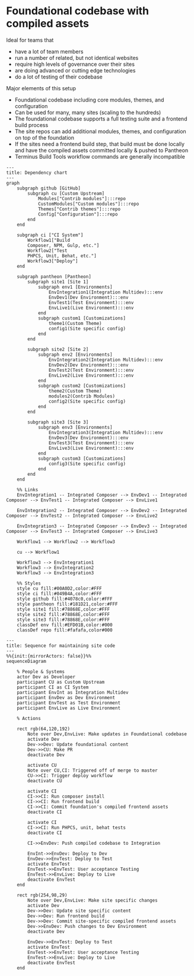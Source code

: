 # Foundational codebase with compiled assets

Ideal for teams that

- have a lot of team members
- run a number of related, but not identical websites
- require high levels of governance over their sites
- are doing advanced or cutting edge technologies
- do a lot of testing of their codebase

Major elements of this setup

- Foundational codebase including core modules, themes, and configuration
- Can be used for many, many sites (scaling to the hundreds)
- The foundational codebase supports a full testing suite and a frontend build process
- The site repos can add additional modules, themes, and configuration on top of the foundation
- If the sites need a frontend build step, that build must be done locally and have the compiled assets committed locally & pushed to Pantheon
- Terminus Build Tools workflow commands are generally incompatible

```mermaid
---
title: Dependency chart
---
graph
    subgraph github [GitHub]
        subgraph cu [Custom Upstream]
            Modules["Contrib modules"]:::repo
            CustomModules["Custom modules"]:::repo
            Themes["Contrib themes"]:::repo
            Config["Configuration"]:::repo
        end
    end

    subgraph ci ["CI System"]
        Workflow1["Build
        Composer, NPM, Gulp, etc."]
        Workflow2["Test
        PHPCS, Unit, Behat, etc."]
        Workflow3["Deploy"]
    end

    subgraph pantheon [Pantheon]
        subgraph site1 [Site 1]
            subgraph env1 [Environments]
                EnvIntegration1(Integration Multidev):::env
                EnvDev1(Dev Environment):::env
                EnvTest1(Test Environment):::env
                EnvLive1(Live Environment):::env
            end
            subgraph custom1 [Customizations]
                theme1(Custom Theme)
                config1(Site specific config)
            end
        end

        subgraph site2 [Site 2]
            subgraph env2 [Environments]
                EnvIntegration2(Integration Multidev):::env
                EnvDev2(Dev Environment):::env
                EnvTest2(Test Environment):::env
                EnvLive2(Live Environment):::env
            end
            subgraph custom2 [Customizations]
                theme2(Custom Theme)
                modules2(Contrib Modules)
                config2(Site specific config)
            end
        end

        subgraph site3 [Site 3]
            subgraph env3 [Environments]
                EnvIntegration3(Integration Multidev):::env
                EnvDev3(Dev Environment):::env
                EnvTest3(Test Environment):::env
                EnvLive3(Live Environment):::env
            end
            subgraph custom3 [Customizations]
                config3(Site specific config)
            end
        end
    end

    %% Links
    EnvIntegration1 -- Integrated Composer --> EnvDev1 -- Integrated Composer --> EnvTest1 -- Integrated Composer --> EnvLive1
    
    EnvIntegration2 -- Integrated Composer --> EnvDev2 -- Integrated Composer --> EnvTest2 -- Integrated Composer --> EnvLive2
    
    EnvIntegration3 -- Integrated Composer --> EnvDev3 -- Integrated Composer --> EnvTest3 -- Integrated Composer --> EnvLive3

    Workflow1 --> Workflow2 --> Workflow3

    cu --> Workflow1

    Workflow3 --> EnvIntegration1
    Workflow3 --> EnvIntegration2 
    Workflow3 --> EnvIntegration3

    %% Styles
    style cu fill:#00A0D2,color:#FFF
    style ci fill:#049B4A,color:#FFF
    style github fill:#4078c0,color:#FFF
    style pantheon fill:#181D21,color:#FFF
    style site1 fill:#78868E,color:#FFF
    style site2 fill:#78868E,color:#FFF
    style site3 fill:#78868E,color:#FFF
    classDef env fill:#EFD01B,color:#000
    classDef repo fill:#fafafa,color#000

```

```mermaid
---
title: Sequence for maintaining site code
---
%%{init:{mirrorActors: false}}%%
sequenceDiagram

    % People & Systems
    actor Dev as Developer
    participant CU as Custom Upstream
    participant CI as CI System
    participant EnvInt as Integration Multidev
    participant EnvDev as Dev Environment
    participant EnvTest as Test Environment
    participant EnvLive as Live Environment

    % Actions

    rect rgb(64,120,192)
        Note over Dev,EnvLive: Make updates in Foundational codebase
        activate Dev
        Dev->>Dev: Update foundational content
        Dev->>CU: Make PR
        deactivate Dev
        
        activate CU
        Note over CU,CI: Triggered off of merge to master
        CU->>CI: Trigger deploy workflow
        deactivate CU

        activate CI
        CI->>CI: Run composer install
        CI->>CI: Run frontend build
        CI->>CI: Commit foundation's compiled frontend assets
        deactivate CI

        activate CI
        CI->>CI: Run PHPCS, unit, behat tests
        deactivate CI

        CI->>EnvDev: Push compiled codebase to Integration

        EnvInt->>EnvDev: Deploy to Dev
        EnvDev->>EnvTest: Deploy to Test
        activate EnvTest
        EnvTest->>EnvTest: User acceptance Testing
        EnvTest->>EnvLive: Deploy to Live
        deactivate EnvTest
    end

    rect rgb(254,98,29)
        Note over Dev,EnvLive: Make site specific changes
        activate Dev
        Dev->>Dev: Update site specific content
        Dev->>Dev: Run frontend build
        Dev->>Dev: Commit site-specific compiled frontend assets
        Dev->>EnvDev: Push changes to Dev Environment
        deactivate Dev

        EnvDev->>EnvTest: Deploy to Test
        activate EnvTest
        EnvTest->>EnvTest: User acceptance Testing
        EnvTest->>EnvLive: Deploy to Live
        deactivate EnvTest
    end

```
